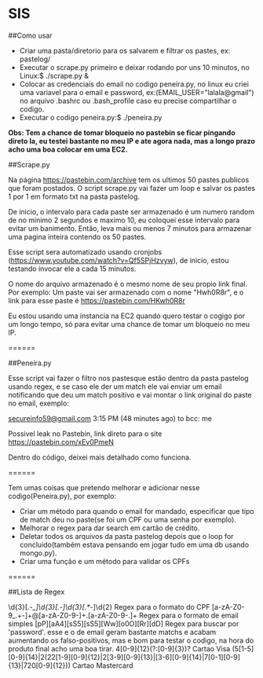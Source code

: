 # SIS

##Como usar
- Criar uma pasta/diretorio para os salvarem e filtrar os pastes, ex: pastelog/
- Executar o scrape.py primeiro e deixar rodando por uns 10 minutos, no Linux:$ ./scrape.py &
- Colocar as credenciais do email no codigo peneira.py, no linux eu criei uma variavel para o
email e password, ex:(EMAIL_USER="lalala@gmail") no arquivo .bashrc ou .bash_profile caso eu precise 
compartilhar o codigo.
- Executar o codigo peneira.py:$ ./peneira.py

**Obs: Tem a chance de tomar bloqueio no pastebin se ficar pingando direto la, eu testei bastante
no meu IP e ate agora nada, mas a longo prazo acho uma boa colocar em uma EC2.**                            
                                    
                                    
                                    
                                    
##Scrape.py

Na página https://pastebin.com/archive tem os ultimos 50 pastes publicos que foram postados.
O script scrape.py vai fazer um loop e salvar os pastes 1 por 1 em formato txt na pasta pastelog.

De inicio, o intervalo para cada paste ser armazenado é um numero random de no minimo 2 segundos 
e maximo 10, eu coloquei esse intervalo para evitar um banimento. Então, leva mais ou menos 7 minutos 
para armazenar uma pagina inteira contendo os 50 pastes.

Esse script sera automatizado usando cronjobs (https://www.youtube.com/watch?v=Qf5SPjHzvyw), 
de inicio, estou testando invocar ele a cada 15 minutos.

O nome do arquivo armazenado é o mesmo nome de seu propio link final. Por exemplo:
Um paste vai ser armazenado com o nome "Hwh0R8r", e o link para esse paste é https://pastebin.com/HKwh0R8r

Eu estou usando uma instancia na EC2 quando quero testar o cogigo por um longo tempo, só para evitar 
uma chance de tomar um bloqueio no meu IP. 

======

##Peneira.py


Esse script vai fazer o filtro nos pastesque estão dentro da pasta pastelog usando regex, e se caso ele der
um match ele vai enviar um email notificando que deu um match positivo e vai montar o link original 
do paste no email, exemplo:

secureinfo59@gmail.com
3:15 PM (48 minutes ago)
to bcc: me

Possivel leak no Pastebin, link direto para o site https://pastebin.com/xEv0PmeN

Dentro do código, deixei mais detalhado como funciona.

======

Tem umas coisas que pretendo melhorar e adicionar nesse codigo(Peneira.py), por exemplo: 
- Criar um método para quando o email for mandado, especificar que tipo de match deu no paste(se foi um CPF ou 
uma senha por exemplo).
- Melhorar o regex para dar search em cartão de crédito.
- Deletar todos os arquivos da pasta pastelog depois que o loop for concluido(também estava pensando em jogar 
tudo em uma db usando mongo.py).
- Criar uma função e um método para validar os CPFs 

======

##Lista de Regex

\d{3}[\.*-_]\d{3}[\.*-_]\d{3}[\.*-_]\d{2}            Regex para o formato do CPF
[a-zA-Z0-9_.+-]+@[a-zA-Z0-9-]+\.[a-zA-Z0-9-.]+       Regex para o formato de email simples
[pP][aA4][sS5][sS5][Ww][o0O][Rr][dD]                 Regex para buscar por 'password'. esse  e o de email geram bastante matchs e acabam aumentando os falso-positivos,
                                                     mas e bom para testar o codigo, na hora do produto final acho uma boa tirar.
4[0-9]{12}(?:[0-9]{3})?                              Cartao Visa
(5[1-5][0-9]{14}|2(22[1-9][0-9]{12}|2[3-9][0-9]{13}|[3-6][0-9]{14}|7[0-1][0-9]{13}|720[0-9]{12}))   Cartao Mastercard